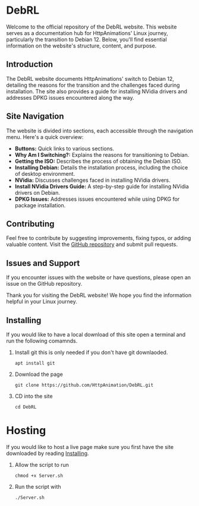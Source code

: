 # DebRL 
Welcome to the official repository of the DebRL website. This website serves as a documentation hub for HttpAnimations' Linux journey, particularly the transition to Debian 12. Below, you'll find essential information on the website's structure, content, and purpose.

## Introduction
The DebRL website documents HttpAnimations' switch to Debian 12, detailing the reasons for the transition and the challenges faced during installation. The site also provides a guide for installing NVidia drivers and addresses DPKG issues encountered along the way.

## Site Navigation
The website is divided into sections, each accessible through the navigation menu. Here's a quick overview:

- **Buttons:** Quick links to various sections.
- **Why Am I Switching?:** Explains the reasons for transitioning to Debian.
- **Getting the ISO:** Describes the process of obtaining the Debian ISO.
- **Installing Debian:** Details the installation process, including the choice of desktop environment.
- **NVidia:** Discusses challenges faced in installing NVidia drivers.
- **Install NVidia Drivers Guide:** A step-by-step guide for installing NVidia drivers on Debian.
- **DPKG Issues:** Addresses issues encountered while using DPKG for package installation.

## Contributing
Feel free to contribute by suggesting improvements, fixing typos, or adding valuable content. Visit the [GitHub repository](https://github.com/HttpAnimation/DebRL) and submit pull requests.

## Issues and Support
If you encounter issues with the website or have questions, please open an issue on the GitHub repository.

Thank you for visiting the DebRL website! We hope you find the information helpful in your Linux journey.

## Installing
If you would like to have a local download of this site open a terminal and run the following comamnds.
1) Install git this is only needed if you don't have git downlaoded.
    ```
    apt install git
    ```
2) Download the page
    ```
    git clone https://github.com/HttpAnimation/DebRL.git
    ```
3) CD into the site
    ```
    cd DebRL
    ```
# Hosting
If you would like to host a live page make sure you first have the site downloaded by reading [Installing](#Installing).

1) Allow the script to run
    ```
    chmod +x Server.sh
    ```
2) Run the script with
    ```
    ./Server.sh
    ```